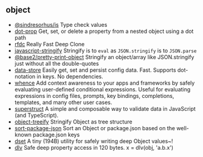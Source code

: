 ## object

- [@sindresorhus/is](https://github.com/sindresorhus/is) Type check values
- [dot-prop](https://github.com/sindresorhus/dot-prop) Get, set, or delete a property from a nested object using a dot path
- [rfdc](https://github.com/davidmarkclements/rfdc) Really Fast Deep Clone
- [javascript-stringify](https://github.com/blakeembrey/javascript-stringify) Stringify is to `eval` as `JSON.stringify` is to `JSON.parse`
- [@base2/pretty-print-object](https://github.com/Chris-Baker/pretty-print-object) Stringify an object/array like JSON.stringify just without all the double-quotes
- [data-store](https://github.com/jonschlinkert/data-store) Easily get, set and persist config data. Fast. Supports dot-notation in keys. No dependencies.
- [whence](https://github.com/jonschlinkert/whence) Add context awareness to your apps and frameworks by safely evaluating user-defined conditional expressions. Useful for evaluating expressions in config files, prompts, key bindings, completions, templates, and many other user cases.
- [superstruct](https://github.com/ianstormtaylor/superstruct) A simple and composable way to validate data in JavaScript (and TypeScript).
- [object-treeify](https://github.com/blackflux/object-treeify) Stringify Object as tree structure
- [sort-package-json](https://github.com/keithamus/sort-package-json) Sort an Object or package.json based on the well-known package.json keys
- [dset](https://github.com/lukeed/dset) A tiny (194B) utility for safely writing deep Object values~!
- [dlv](https://github.com/developit/dlv) Safe deep property access in 120 bytes. x = dlv(obj, 'a.b.x')